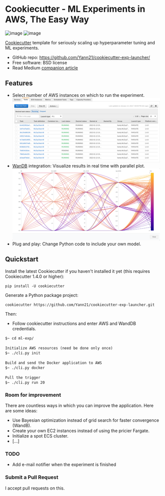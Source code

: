 Cookiecutter - ML Experiments in AWS, The Easy Way
=================================================

![image](https://travis-ci.org/audreyfeldroy/cookiecutter-pypackage.svg?branch=master%0A%20:target:%20https://travis-ci.org/github/audreyfeldroy/cookiecutter-pypackage%0A%20:alt:%20Build%20Status)
![image](https://readthedocs.org/projects/cookiecutter-pypackage/badge/?version=latest%0A%20:target:%20https://cookiecutter-pypackage.readthedocs.io/en/latest/?badge=latest%0A%20:alt:%20Documentation%20Status)

[Cookiecutter](https://github.com/cookiecutter/cookiecutter) template for seriously 
scaling up hyperparameter tuning and ML experiments.

-   GitHub repo:
    <https://github.com/Yann21/cookiecutter-exp-launcher/>
-   Free software: BSD license
-   Read Medium [companion article](https://medium.com/@yann.hoffmaaann/using-compute-power-to-iterate-faster-through-ml-experiments-94c72342adaf)

Features
--------

-   Select number of AWS instances on which to run the experiment.
    ![AWS Instances](img/aws_running_instances.png)
-   [WanDB](https://wandb.ai) integration: Visualize results in real time with parallel plot.
    ![WandB Dashboard](img/wandb_experiment_dashboard.png)
-   Plug and play: Change Python code to include your own model.


Quickstart
----------

Install the latest Cookiecutter if you haven't installed it yet (this
requires Cookiecutter 1.4.0 or higher):

    pip install -U cookiecutter

Generate a Python package project:

    cookiecutter https://github.com/Yann21/cookiecutter-exp-launcher.git

Then:

-   Follow cookiecutter instructions and enter AWS and WandDB credentials.
```{r}
$~ cd ml-exp/

Initialize AWS resources (need be done only once)
$~ ./cli.py init

Build and send the Docker application to AWS
$~ ./cli.py docker

Pull the trigger
$~ ./cli.py run 20
```


### Room for improvement
There are countless ways in which you can improve the application. Here are
some ideas:
- Use Bayesian optimization instead of grid search for faster convergence (WandB).
- Create your own EC2 instances instead of using the pricier Fargate.
- Initialize a spot ECS cluster.
- [...]

### TODO
* Add e-mail notifier when the experiment is finished

### Submit a Pull Request

I accept pull requests on this.
